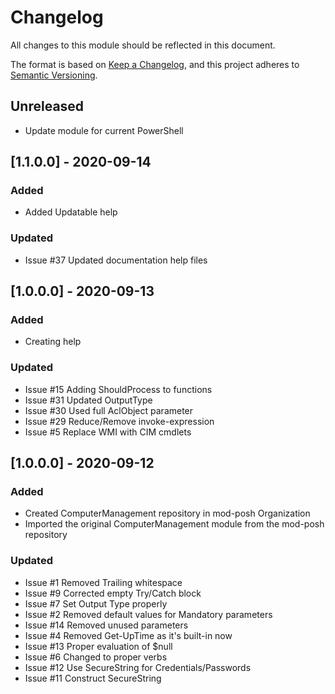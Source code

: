 # Changelog
All changes to this module should be reflected in this document.

The format is based on [Keep a Changelog](https://keepachangelog.com/en/1.0.0/),
and this project adheres to [Semantic Versioning](https://semver.org/spec/v2.0.0.html).

## Unreleased
- Update module for current PowerShell

## [1.1.0.0] - 2020-09-14
### Added
- Added Updatable help

### Updated
- Issue #37 Updated documentation help files

## [1.0.0.0] - 2020-09-13
### Added
- Creating help

### Updated
- Issue #15 Adding ShouldProcess to functions
- Issue #31 Updated OutputType
- Issue #30 Used full AclObject parameter
- Issue #29 Reduce/Remove invoke-expression
- Issue #5 Replace WMI with CIM cmdlets

## [1.0.0.0] - 2020-09-12
### Added
- Created ComputerManagement repository in mod-posh Organization
- Imported the original ComputerManagement module from the mod-posh repository

### Updated
- Issue #1 Removed Trailing whitespace
- Issue #9 Corrected empty Try/Catch block
- Issue #7 Set Output Type properly
- Issue #2 Removed default values for Mandatory parameters
- Issue #14 Removed unused parameters
- Issue #4 Removed Get-UpTime as it's built-in now
- Issue #13 Proper evaluation of $null
- Issue #6 Changed to proper verbs
- Issue #12 Use SecureString for Credentials/Passwords
- Issue #11 Construct SecureString